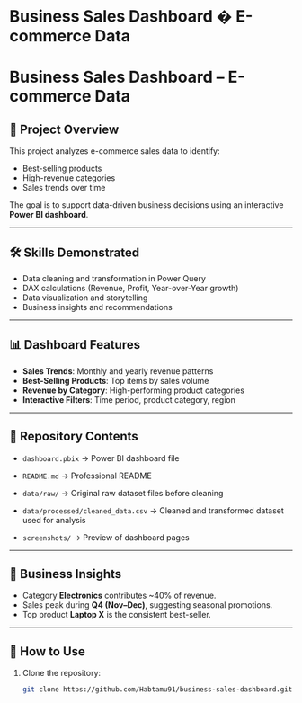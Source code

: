 # Business Sales Dashboard � E-commerce Data
# Business Sales Dashboard – E-commerce Data

## 📌 Project Overview
This project analyzes e-commerce sales data to identify:
- Best-selling products
- High-revenue categories
- Sales trends over time

The goal is to support data-driven business decisions using an interactive **Power BI dashboard**.

---

## 🛠️ Skills Demonstrated
- Data cleaning and transformation in Power Query
- DAX calculations (Revenue, Profit, Year-over-Year growth)
- Data visualization and storytelling
- Business insights and recommendations

---

## 📊 Dashboard Features
- **Sales Trends**: Monthly and yearly revenue patterns
- **Best-Selling Products**: Top items by sales volume
- **Revenue by Category**: High-performing product categories
- **Interactive Filters**: Time period, product category, region

---

## 📂 Repository Contents

- `dashboard.pbix` → Power BI dashboard file

- `README.md` → Professional README

- `data/raw/` → Original raw dataset files before cleaning

- `data/processed/cleaned_data.csv`  → Cleaned and transformed dataset used for analysis

- `screenshots/`  → Preview of dashboard pages
---

## 🚀 Business Insights
- Category **Electronics** contributes ~40% of revenue.
- Sales peak during **Q4 (Nov–Dec)**, suggesting seasonal promotions.
- Top product **Laptop X** is the consistent best-seller.

---

## 📎 How to Use
1. Clone the repository:
   ```bash
   git clone https://github.com/Habtamu91/business-sales-dashboard.git
